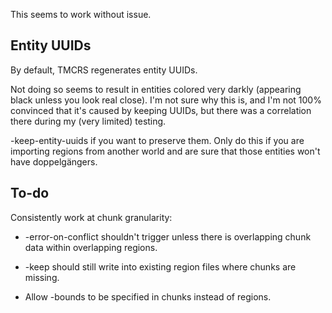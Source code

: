 This seems to work without issue.

## Entity UUIDs

By default, TMCRS regenerates entity UUIDs.

Not doing so seems to result in entities colored very darkly
(appearing black unless you look real close).
I'm not sure why this is, and I'm not 100% convinced that it's
caused by keeping UUIDs, but there was a correlation there during
my (very limited) testing.

-keep-entity-uuids if you want to preserve them.  Only do this
if you are importing regions from another world and are sure that
those entities won't have doppelgängers.

## To-do

Consistently work at chunk granularity:

- -error-on-conflict shouldn't trigger unless there is overlapping chunk
  data within overlapping regions.
- -keep should still write into existing region files where chunks are missing.

- Allow -bounds to be specified in chunks instead of regions.
